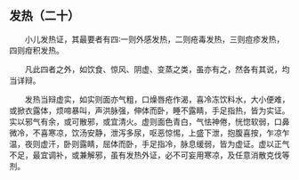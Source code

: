 ## 发热（二十）


&emsp;&emsp;小儿发热证，其最要者有四∶一则外感发热，二则疮毒发热，三则痘疹发热，四则疳积发热。

&emsp;&emsp;凡此四者之外，如饮食、惊风、阴虚、变蒸之类，虽亦有之，然各有其说，均当详辩。

&emsp;&emsp;发热当辩虚实，如实则面亦气粗，口燥唇疮作渴，喜冷冻饮料水，大小便难，或掀衣露体，烦啼暴叫，声洪脉强，伸体而卧，睡不露睛，手足指热，皆为实证。实以邪气有余，或可散邪，或宜清火。虚则面色青白，气怯神倦，恍惚软弱，口鼻微冷，不喜寒凉，饮汤安静，泄泻多尿，呕恶惊惕，上盛下泄，抱腹喜按，乍凉乍温，夜则虚汗，卧则露睛，屈体而卧，手足指冷，脉息缓弱，皆为虚证。虚以正气不足，最宜调补，或兼解邪，虽有发热外证，必不可妄用寒凉，及任意消散克伐等剂。

